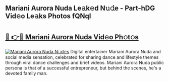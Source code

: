 ## Mariani Aurora Nuda Le𝚊k𝚎d N𝚞𝚍e - Part-hDG Vid𝚎o Le𝚊ks Photos fQNqI

# <h2><a href="http://fbf6fyb.evod.top/?m=Mariani+Aurora+Nuda">🔗 👉🔴 Mariani Aurora Nuda Vid𝚎o Ph𝚘t𝚘s</a></h2>

[![Mariani Aurora Nuda N𝚞d𝚎s](https://i.imgur.com/8V9OHl7.gif)](http://fbf6fyb.evod.top/?m=Mariani+Aurora+Nuda)
Digital entertainer Mariani Aurora Nuda and social media sensation, celebrated for sharing dance and lifestyle themes through viral dance challenges and brief videos. Mariani Aurora Nuda public persona is that of a successful entrepreneur, but behind the scenes, he's a devoted family man. 

